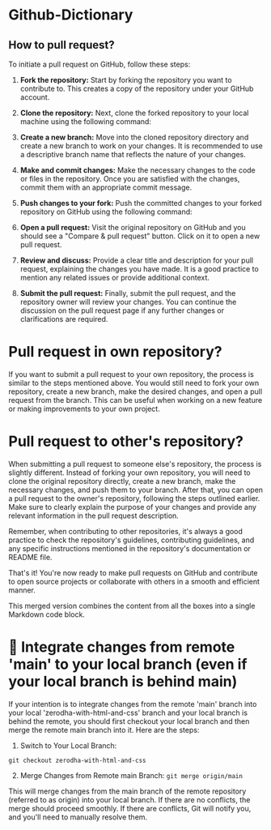 # Github-Dictionary

## How to pull request?

To initiate a pull request on GitHub, follow these steps:

1. **Fork the repository:** Start by forking the repository you want to contribute to. This creates a copy of the repository under your GitHub account.

2. **Clone the repository:** Next, clone the forked repository to your local machine using the following command:

3. **Create a new branch:** Move into the cloned repository directory and create a new branch to work on your changes. It is recommended to use a descriptive branch name that reflects the nature of your changes.


4. **Make and commit changes:** Make the necessary changes to the code or files in the repository. Once you are satisfied with the changes, commit them with an appropriate commit message.


5. **Push changes to your fork:** Push the committed changes to your forked repository on GitHub using the following command:

6. **Open a pull request:** Visit the original repository on GitHub and you should see a "Compare & pull request" button. Click on it to open a new pull request.

7. **Review and discuss:** Provide a clear title and description for your pull request, explaining the changes you have made. It is a good practice to mention any related issues or provide additional context.

8. **Submit the pull request:** Finally, submit the pull request, and the repository owner will review your changes. You can continue the discussion on the pull request page if any further changes or clarifications are required.

# Pull request in own repository?

If you want to submit a pull request to your own repository, the process is similar to the steps mentioned above. You would still need to fork your own repository, create a new branch, make the desired changes, and open a pull request from the branch. This can be useful when working on a new feature or making improvements to your own project.

# Pull request to other's repository?

When submitting a pull request to someone else's repository, the process is slightly different. Instead of forking your own repository, you will need to clone the original repository directly, create a new branch, make the necessary changes, and push them to your branch. After that, you can open a pull request to the owner's repository, following the steps outlined earlier. Make sure to clearly explain the purpose of your changes and provide any relevant information in the pull request description.

Remember, when contributing to other repositories, it's always a good practice to check the repository's guidelines, contributing guidelines, and any specific instructions mentioned in the repository's documentation or README file.

That's it! You're now ready to make pull requests on GitHub and contribute to open source projects or collaborate with others in a smooth and efficient manner.

This merged version combines the content from all the boxes into a single Markdown code block.

# 🐼 Integrate changes from remote 'main' to your local branch (even if your local branch is behind main)

If your intention is to integrate changes from the remote 'main' branch into your local 'zerodha-with-html-and-css' branch and your local branch is behind the remote, you should first checkout your local branch and then merge the remote main branch into it. Here are the steps:

1. Switch to Your Local Branch:

  `git checkout zerodha-with-html-and-css`

2. Merge Changes from Remote main Branch:
   `git merge origin/main`

This will merge changes from the main branch of the remote repository (referred to as origin) into your local branch. If there are no conflicts, the merge should proceed smoothly. If there are conflicts, Git will notify you, and you'll need to manually resolve them.



